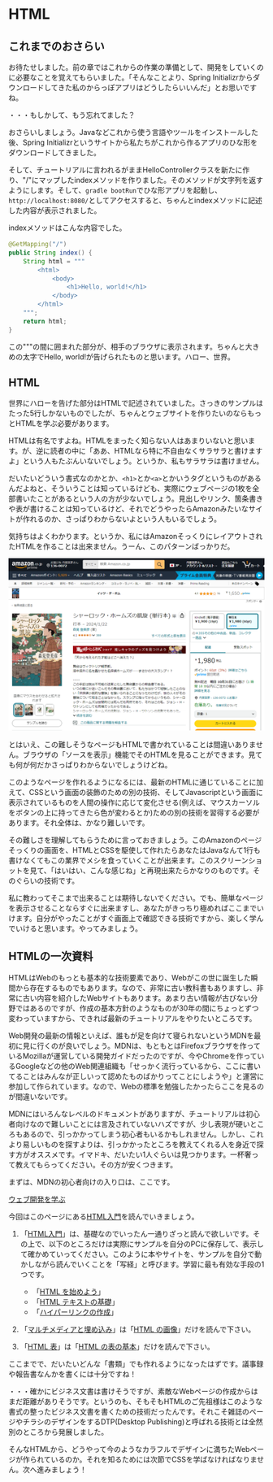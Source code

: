 # HTML

## これまでのおさらい

お待たせしました。前の章ではこれからの作業の準備として、開発をしていくのに必要なことを覚えてもらいました。「そんなことより、Spring Initializrからダウンロードしてきた私のからっぽアプリはどうしたらいいんだ」とお思いですね。

・・・もしかして、もう忘れてました？

おさらいしましょう。Javaなどこれから使う言語やツールをインストールした後、Spring Initializrというサイトから私たちがこれから作るアプリのひな形をダウンロードしてきました。

そして、チュートリアルに言われるがままHelloControllerクラスを新たに作り、"/"にマップしたindexメソッドを作りました。そのメソッドが文字列を返すようにします。そして、`gradle bootRun`でひな形アプリを起動し、`http://localhost:8080/`としてアクセスすると、ちゃんとindexメソッドに記述した内容が表示されました。

indexメソッドはこんな内容でした。

```java
@GetMapping("/")
public String index() {
    String html = """
        <html>
            <body>
                <h1>Hello, world!</h1>
            </body>
        </html>        
    """;
	return html;
}
```

この"""の間に囲まれた部分が、相手のブラウザに表示されます。ちゃんと大きめの太字でHello, world!が告げられたものと思います。ハロー、世界。

## HTML

世界にハローを告げた部分はHTMLで記述されていました。さっきのサンプルはたった5行しかないものでしたが、ちゃんとウェブサイトを作りたいのならもっとHTMLを学ぶ必要があります。

HTMLは有名ですよね。HTMLをまったく知らない人はあまりいないと思います。が、逆に読者の中に「ああ、HTMLなら特に不自由なくサラサラと書けますよ」という人もたぶんいないでしょう。というか、私もサラサラは書けません。

だいたいどういう書式なのかとか、`<h1>`とか`<a>`とかいうタグというものがあるんだよねと、そういうことは知っているけども、実際にウェブページの1枚を全部書いたことがあるという人の方が少ないでしょう。見出しやリンク、箇条書きや表が書けることは知っているけど、それでどうやったらAmazonみたいなサイトが作れるのか、さっぱりわからないよという人もいるでしょう。

気持ちはよくわかります。というか、私にはAmazonそっくりにレイアウトされたHTMLを作ることは出来ません。うーん、このパターンばっかりだ。

![Amazonの難しそうなページ](pic/html1.png)

とはいえ、この難しそうなページもHTMLで書かれていることは間違いありません。ブラウザの「ソースを表示」機能でそのHTMLを見ることができます。見ても何が何だかさっぱりわからないでしょうけどね。

このようなページを作れるようになるには、最新のHTMLに通じていることに加えて、CSSという画面の装飾のための別の技術、そしてJavascriptという画面に表示されているものを人間の操作に応じて変化させる(例えば、マウスカーソルをボタンの上に持ってきたら色が変わるとか)ための別の技術を習得する必要があります。それ全体は、かなり難しいです。

その難しさを理解してもらうために言っておきましょう。このAmazonのページそっくりの画面を、HTMLとCSSを駆使して作れたらあなたはJavaなんて1行も書けなくてもこの業界でメシを食っていくことが出来ます。このスクリーンショットを見て、「はいはい、こんな感じね」と再現出来たらかなりのものです。そのぐらいの技術です。

私に教わってそこまで出来ることは期待しないでください。でも、簡単なページを表示させることならすぐに出来ますし、あなたがきっちり極めればここまでいけます。自分がやったことがすぐ画面上で確認できる技術ですから、楽しく学んでいけると思います。やってみましょう。

## HTMLの一次資料

HTMLはWebのもっとも基本的な技術要素であり、Webがこの世に誕生した瞬間から存在するものでもあります。なので、非常に古い教科書もありますし、非常に古い内容を紹介したWebサイトもあります。あまり古い情報が古びない分野ではあるのですが、作成の基本方針のようなものが30年の間にちょっとずつ変わっていますから、できれば最新のチュートリアルをやりたいところです。

Web開発の最新の情報といえば、誰もが足を向けて寝られないというMDNを最初に見に行くのが良いでしょう。MDNは、もともとはFirefoxブラウザを作っているMozillaが運営している開発ガイドだったのですが、今やChromeを作っているGoogleなどの他のWeb関連組織も「せっかく流行っているから、ここに書いてることはみんなが正しいって認めたものばかりってことにしようや」と運営に参加して作られています。なので、Webの標準を勉強したかったらここを見るのが間違いないです。

MDNにはいろんなレベルのドキュメントがありますが、チュートリアルは初心者向けなので難しいことには言及されていないハズですが、少し表現が硬いところもあるので、引っかかってしまう初心者もいるかもしれません。しかし、これより易しいものを探すよりは、引っかかったところを教えてくれる人を身近で探す方がオススメです。イマドキ、だいたい1人ぐらいは見つかります。一杯奢って教えてもらってください。その方が安くつきます。

まずは、MDNの初心者向けの入り口は、ここです。

[ウェブ開発を学ぶ](https://developer.mozilla.org/ja/docs/Learn)

今回はこのページにある[HTML入門](https://developer.mozilla.org/ja/docs/Learn/HTML/Introduction_to_HTML)を読んでいきましょう。

1. 「[HTML入門](https://developer.mozilla.org/ja/docs/Learn/HTML/Introduction_to_HTML)」は、基礎なのでいったん一通りざっと読んで欲しいです。その上で、以下のところだけは実際にサンプルを自分のPCに保存して、表示して確かめていってください。このように本やサイトを、サンプルを自分で動かしながら読んでいくことを「写経」と呼びます。学習に最も有効な手段の1つです。

    * 「[HTML を始めよう](https://developer.mozilla.org/ja/docs/Learn/HTML/Introduction_to_HTML/Getting_started)」
    * 「[HTML テキストの基礎](https://developer.mozilla.org/ja/docs/Learn/HTML/Introduction_to_HTML/HTML_text_fundamentals)」
    * 「[ハイパーリンクの作成](https://developer.mozilla.org/ja/docs/Learn/HTML/Introduction_to_HTML/Creating_hyperlinks)」
2. 「[マルチメディアと埋め込み](https://developer.mozilla.org/ja/docs/Learn/HTML/Multimedia_and_embedding)」は「[HTML の画像](https://developer.mozilla.org/ja/docs/Learn/HTML/Multimedia_and_embedding/Images_in_HTML)」だけを読んで下さい。
3. 「[HTML 表](https://developer.mozilla.org/ja/docs/Learn/HTML/Tables)」は「[HTML の表の基本](https://developer.mozilla.org/ja/docs/Learn/HTML/Tables/Basics)」だけを読んで下さい。

ここまでで、だいたいどんな「書類」でも作れるようになったはずです。議事録や報告書なんかを書くには十分ですね！

・・・確かにビジネス文書は書けそうですが、素敵なWebページの作成からはまだ距離がありそうです。というのも、そもそもHTMLのご先祖様はこのような書式の整ったビジネス文書を書くための技術だったんです。それこそ雑誌のページやチラシのデザインをするDTP(Desktop Publishing)と呼ばれる技術とは全然別のところから発展しました。

そんなHTMLから、どうやって今のようなカラフルでデザインに満ちたWebページが作られているのか。それを知るためには次節でCSSを学ばなければなりません。次へ進みましょう！


